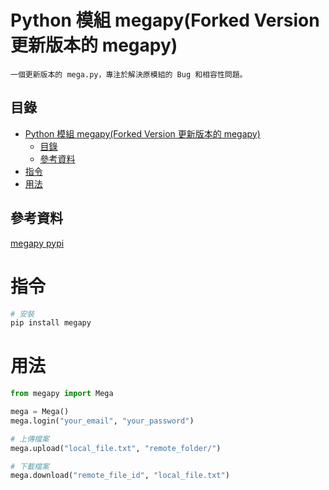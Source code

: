 # Python 模組 megapy(Forked Version 更新版本的 megapy)

```
一個更新版本的 mega.py，專注於解決原模組的 Bug 和相容性問題。
```

## 目錄

- [Python 模組 megapy(Forked Version 更新版本的 megapy)](#python-模組-megapyforked-version-更新版本的-megapy)
  - [目錄](#目錄)
  - [參考資料](#參考資料)
- [指令](#指令)
- [用法](#用法)

## 參考資料

[megapy pypi](https://pypi.org/project/megapy/)

# 指令

```bash
# 安裝
pip install megapy
```

# 用法

```Python
from megapy import Mega

mega = Mega()
mega.login("your_email", "your_password")

# 上傳檔案
mega.upload("local_file.txt", "remote_folder/")

# 下載檔案
mega.download("remote_file_id", "local_file.txt")
```
